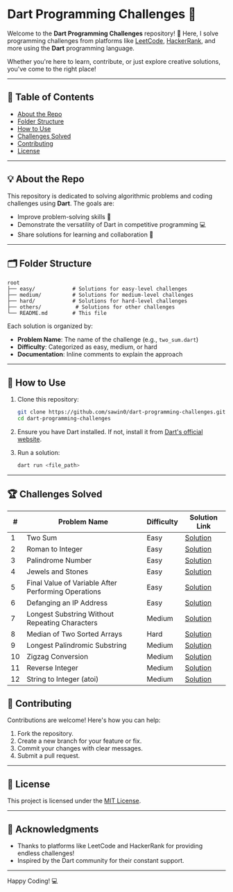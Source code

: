 # Dart Programming Challenges 🚀

Welcome to the **Dart Programming Challenges** repository! 🎉
Here, I solve programming challenges from platforms like [LeetCode](https://leetcode.com/), [HackerRank](https://www.hackerrank.com/), and more using the **Dart** programming language.

Whether you're here to learn, contribute, or just explore creative solutions, you've come to the right place!

---

## 📝 Table of Contents

- [About the Repo](#about-the-repo)
- [Folder Structure](#folder-structure)
- [How to Use](#how-to-use)
- [Challenges Solved](#challenges-solved)
- [Contributing](#contributing)
- [License](#license)

---

## 💡 About the Repo

This repository is dedicated to solving algorithmic problems and coding challenges using **Dart**. The goals are:
- Improve problem-solving skills 🧠
- Demonstrate the versatility of Dart in competitive programming 💻
- Share solutions for learning and collaboration 🤝

---

## 🗂️ Folder Structure

```plaintext
root
├── easy/            # Solutions for easy-level challenges
├── medium/          # Solutions for medium-level challenges
├── hard/            # Solutions for hard-level challenges
├── others/           # Solutions for other challenges
└── README.md        # This file
```

Each solution is organized by:
- **Problem Name**: The name of the challenge (e.g., `two_sum.dart`)
- **Difficulty**: Categorized as easy, medium, or hard
- **Documentation**: Inline comments to explain the approach

---

## 🚀 How to Use

1. Clone this repository:
   ```bash
   git clone https://github.com/sawin0/dart-programming-challenges.git
   cd dart-programming-challenges
   ```

2. Ensure you have Dart installed. If not, install it from [Dart's official website](https://dart.dev/get-dart).

3. Run a solution:
   ```bash
   dart run <file_path>
   ```

---

## 🏆 Challenges Solved

| #   | Problem Name                                       | Difficulty | Solution Link                                  |
|-----|----------------------------------------------------|------------|-----------------------------------------------|
| 1   | Two Sum                                            | Easy       | [Solution](easy/two_sum.dart)                 |
| 2   | Roman to Integer                                   | Easy       | [Solution](medium/roman_to_integer.dart)      |
| 3   | Palindrome Number                                  | Easy       | [Solution](medium/palindrome_number.dart)     |
| 4   | Jewels and Stones                                  | Easy       | [Solution](hard/jewels_and_stones.dart)       |
| 5   | Final Value of Variable After Performing Operations| Easy       | [Solution](medium/final_value_after_operation.dart) |
| 6   | Defanging an IP Address                            | Easy       | [Solution](medium/defanging_ip_address.dart)  |
| 7   | Longest Substring Without Repeating Characters     | Medium     | [Solution](medium/longest_substring_without_repeating.dart) |
| 8   | Median of Two Sorted Arrays                        | Hard       | [Solution](hard/median_of_two_sorted_arrays.dart) |
| 9   | Longest Palindromic Substring                             | Medium        | [Solution](medium/longest_palindromic_substring.dart)  |
| 10  | Zigzag Conversion            | Medium        | [Solution](medium/zigzag_conversion.dart) |
| 11  | Reverse Integer              | Medium        | [Solution](medium/reverse_integer.dart)   |
| 12  | String to Integer (atoi)     | Medium        | [Solution](medium/string_to_integer_(atoi).dart)   |




## 🤝 Contributing

Contributions are welcome! Here's how you can help:
1. Fork the repository.
2. Create a new branch for your feature or fix.
3. Commit your changes with clear messages.
4. Submit a pull request.

---

## 📜 License

This project is licensed under the [MIT License](LICENSE).

---

## 🌟 Acknowledgments

- Thanks to platforms like LeetCode and HackerRank for providing endless challenges!
- Inspired by the Dart community for their constant support.

---

Happy Coding! 💻
